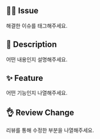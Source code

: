 ## 🙆‍♂️ Issue

해결한 이슈를 태그해주세요.

## 📝 Description

어떤 내용인지 설명해주세요.

## ✨ Feature

어떤 기능인지 나열해주세요.

## 👌 Review Change

리뷰를 통해 수정한 부분을 나열해주세요.
